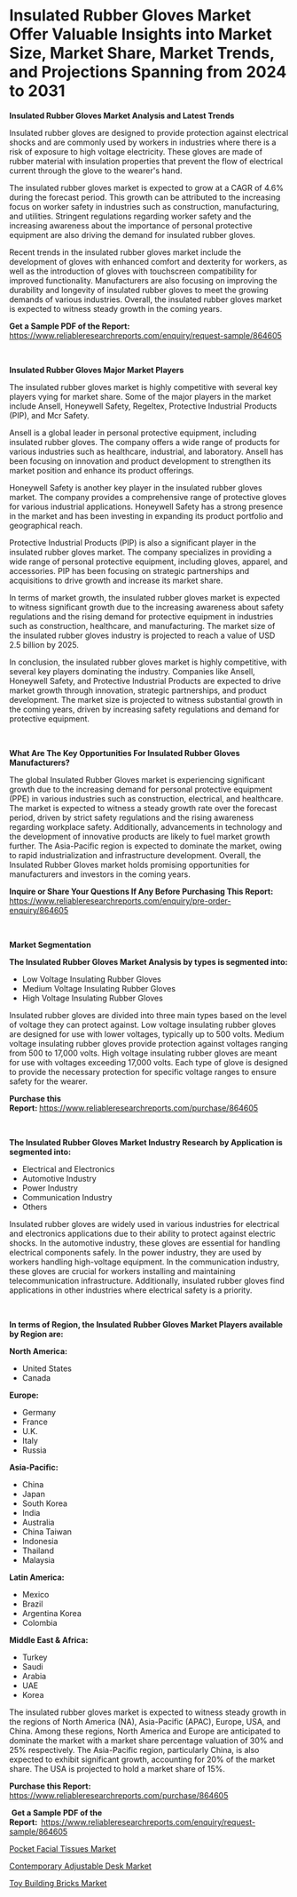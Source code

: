 <p><h1>Insulated Rubber Gloves Market Offer Valuable Insights into Market Size, Market Share, Market Trends, and Projections Spanning from 2024 to 2031</h1></p><p><strong>Insulated Rubber Gloves Market Analysis and Latest Trends</strong></p>
<p><p>Insulated rubber gloves are designed to provide protection against electrical shocks and are commonly used by workers in industries where there is a risk of exposure to high voltage electricity. These gloves are made of rubber material with insulation properties that prevent the flow of electrical current through the glove to the wearer's hand.</p><p>The insulated rubber gloves market is expected to grow at a CAGR of 4.6% during the forecast period. This growth can be attributed to the increasing focus on worker safety in industries such as construction, manufacturing, and utilities. Stringent regulations regarding worker safety and the increasing awareness about the importance of personal protective equipment are also driving the demand for insulated rubber gloves.</p><p>Recent trends in the insulated rubber gloves market include the development of gloves with enhanced comfort and dexterity for workers, as well as the introduction of gloves with touchscreen compatibility for improved functionality. Manufacturers are also focusing on improving the durability and longevity of insulated rubber gloves to meet the growing demands of various industries. Overall, the insulated rubber gloves market is expected to witness steady growth in the coming years.</p></p>
<p><strong>Get a Sample PDF of the Report:&nbsp;</strong> <a href="https://www.reliableresearchreports.com/enquiry/request-sample/864605">https://www.reliableresearchreports.com/enquiry/request-sample/864605</a></p>
<p>&nbsp;</p>
<p><strong>Insulated Rubber Gloves Major Market Players</strong></p>
<p><p>The insulated rubber gloves market is highly competitive with several key players vying for market share. Some of the major players in the market include Ansell, Honeywell Safety, Regeltex, Protective Industrial Products (PIP), and Mcr Safety.</p><p>Ansell is a global leader in personal protective equipment, including insulated rubber gloves. The company offers a wide range of products for various industries such as healthcare, industrial, and laboratory. Ansell has been focusing on innovation and product development to strengthen its market position and enhance its product offerings.</p><p>Honeywell Safety is another key player in the insulated rubber gloves market. The company provides a comprehensive range of protective gloves for various industrial applications. Honeywell Safety has a strong presence in the market and has been investing in expanding its product portfolio and geographical reach.</p><p>Protective Industrial Products (PIP) is also a significant player in the insulated rubber gloves market. The company specializes in providing a wide range of personal protective equipment, including gloves, apparel, and accessories. PIP has been focusing on strategic partnerships and acquisitions to drive growth and increase its market share.</p><p>In terms of market growth, the insulated rubber gloves market is expected to witness significant growth due to the increasing awareness about safety regulations and the rising demand for protective equipment in industries such as construction, healthcare, and manufacturing. The market size of the insulated rubber gloves industry is projected to reach a value of USD 2.5 billion by 2025.</p><p>In conclusion, the insulated rubber gloves market is highly competitive, with several key players dominating the industry. Companies like Ansell, Honeywell Safety, and Protective Industrial Products are expected to drive market growth through innovation, strategic partnerships, and product development. The market size is projected to witness substantial growth in the coming years, driven by increasing safety regulations and demand for protective equipment.</p></p>
<p>&nbsp;</p>
<p><strong>What Are The Key Opportunities For Insulated Rubber Gloves Manufacturers?</strong></p>
<p><p>The global Insulated Rubber Gloves market is experiencing significant growth due to the increasing demand for personal protective equipment (PPE) in various industries such as construction, electrical, and healthcare. The market is expected to witness a steady growth rate over the forecast period, driven by strict safety regulations and the rising awareness regarding workplace safety. Additionally, advancements in technology and the development of innovative products are likely to fuel market growth further. The Asia-Pacific region is expected to dominate the market, owing to rapid industrialization and infrastructure development. Overall, the Insulated Rubber Gloves market holds promising opportunities for manufacturers and investors in the coming years.</p></p>
<p><strong>Inquire or Share Your Questions If Any Before Purchasing This Report:</strong> <a href="https://www.reliableresearchreports.com/enquiry/pre-order-enquiry/864605">https://www.reliableresearchreports.com/enquiry/pre-order-enquiry/864605</a></p>
<p>&nbsp;</p>
<p><strong>Market Segmentation</strong></p>
<p><strong>The Insulated Rubber Gloves Market Analysis by types is segmented into:</strong></p>
<p><ul><li>Low Voltage Insulating Rubber Gloves</li><li>Medium Voltage Insulating Rubber Gloves</li><li>High Voltage Insulating Rubber Gloves</li></ul></p>
<p><p>Insulated rubber gloves are divided into three main types based on the level of voltage they can protect against. Low voltage insulating rubber gloves are designed for use with lower voltages, typically up to 500 volts. Medium voltage insulating rubber gloves provide protection against voltages ranging from 500 to 17,000 volts. High voltage insulating rubber gloves are meant for use with voltages exceeding 17,000 volts. Each type of glove is designed to provide the necessary protection for specific voltage ranges to ensure safety for the wearer.</p></p>
<p><strong>Purchase this Report:&nbsp;</strong><a href="https://www.reliableresearchreports.com/purchase/864605">https://www.reliableresearchreports.com/purchase/864605</a></p>
<p>&nbsp;</p>
<p><strong>The Insulated Rubber Gloves Market Industry Research by Application is segmented into:</strong></p>
<p><ul><li>Electrical and Electronics</li><li>Automotive Industry</li><li>Power Industry</li><li>Communication Industry</li><li>Others</li></ul></p>
<p><p>Insulated rubber gloves are widely used in various industries for electrical and electronics applications due to their ability to protect against electric shocks. In the automotive industry, these gloves are essential for handling electrical components safely. In the power industry, they are used by workers handling high-voltage equipment. In the communication industry, these gloves are crucial for workers installing and maintaining telecommunication infrastructure. Additionally, insulated rubber gloves find applications in other industries where electrical safety is a priority.</p></p>
<p>&nbsp;</p>
<p><strong>In terms of Region, the Insulated Rubber Gloves Market Players available by Region are:</strong></p>
<p>
    <p> <strong> North America: </strong>
        <ul>
            <li>United States</li>
            <li>Canada</li>
        </ul>
        </p> 
    <p> <strong> Europe: </strong>
        <ul>
            <li>Germany</li>
            <li>France</li>
            <li>U.K.</li>
            <li>Italy</li>
            <li>Russia</li>
        </ul>
        </p> 
    <p> <strong> Asia-Pacific: </strong>
        <ul>
            <li>China</li>
            <li>Japan</li>
            <li>South Korea</li>
            <li>India</li>
            <li>Australia</li>
            <li>China Taiwan</li>
            <li>Indonesia</li>
            <li>Thailand</li>
            <li>Malaysia</li>
        </ul>
        </p> 
    <p> <strong> Latin America: </strong>
        <ul>
            <li>Mexico</li>
            <li>Brazil</li>
            <li>Argentina Korea</li>
            <li>Colombia</li>
        </ul>
        </p> 
    <p> <strong> Middle East & Africa: </strong>
        <ul>
            <li>Turkey</li>
            <li>Saudi</li>
            <li>Arabia</li>
            <li>UAE</li>
            <li>Korea</li>
        </ul>
    </p>
    </p>
<p><p>The insulated rubber gloves market is expected to witness steady growth in the regions of North America (NA), Asia-Pacific (APAC), Europe, USA, and China. Among these regions, North America and Europe are anticipated to dominate the market with a market share percentage valuation of 30% and 25% respectively. The Asia-Pacific region, particularly China, is also expected to exhibit significant growth, accounting for 20% of the market share. The USA is projected to hold a market share of 15%.</p></p>
<p><strong>Purchase this Report: </strong><a href="https://www.reliableresearchreports.com/purchase/864605">https://www.reliableresearchreports.com/purchase/864605</a></p>
<p>&nbsp;<strong>Get a Sample PDF of the Report:&nbsp;&nbsp;</strong><a href="https://www.reliableresearchreports.com/enquiry/request-sample/864605">https://www.reliableresearchreports.com/enquiry/request-sample/864605</a></p>
<p><strong></strong></p>
<p><p><a href="https://github.com/Hazelklievgspy6vdcsmu106w/Market-Research-Report-List-1/blob/main/pocket-facial-tissues-market.md">Pocket Facial Tissues Market</a></p><p><a href="https://github.com/joannagoyvaerts/Market-Research-Report-List-1/blob/main/contemporary-adjustable-desk-market.md">Contemporary Adjustable Desk Market</a></p><p><a href="https://github.com/lubmix/Market-Research-Report-List-1/blob/main/toy-building-bricks-market.md">Toy Building Bricks Market</a></p></p>